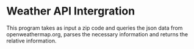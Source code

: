 # Weather API Intergration

This program takes as input a zip code and queries the json data from openweathermap.org, parses the necessary information and returns the relative information.
